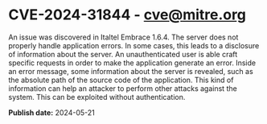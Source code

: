 # CVE-2024-31844 - cve@mitre.org

An issue was discovered in Italtel Embrace 1.6.4. The server does not properly handle application errors. In some cases, this leads to a disclosure of information about the server. An unauthenticated user is able craft specific requests in order to make the application generate an error. Inside an error message, some information about the server is revealed, such as the absolute path of the source code of the application. This kind of information can help an attacker to perform other attacks against the system. This can be exploited without authentication.

**Publish date:** 2024-05-21
